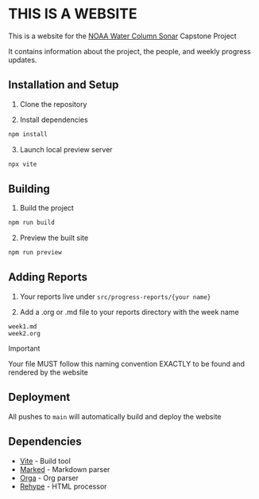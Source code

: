 # THIS IS A WEBSITE

This is a website for the [NOAA Water Column Sonar](https://github.com/orgs/CI-CMG/projects/11) Capstone Project

It contains information about the project, the people, and weekly progress updates.

## Installation and Setup

1. Clone the repository

2. Install dependencies

```sh
npm install
```

3. Launch local preview server

```sh
npx vite
```

## Building

1. Build the project
```sh
npm run build
```

2. Preview the built site
```sh
npm run preview
```

## Adding Reports

1. Your reports live under `src/progress-reports/{your name}`

2. Add a .org or .md file to your reports directory with the week name

```
week1.md
week2.org
```

> [!IMPORTANT]
> Your file MUST follow this naming convention EXACTLY to be found and rendered by the website

## Deployment

All pushes to `main` will automatically build and deploy the website

## Dependencies

- [Vite](https://vite.dev/) - Build tool
- [Marked](https://marked.js.org/) - Markdown parser
- [Orga](https://github.com/orgapp/orgajs) - Org parser
- [Rehype](https://github.com/rehypejs/rehype) - HTML processor
